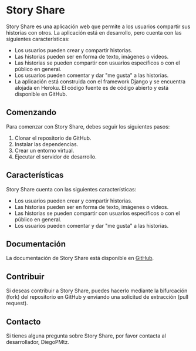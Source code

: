 # Story Share

Story Share es una aplicación web que permite a los usuarios compartir sus historias con otros. La aplicación está en desarrollo, pero cuenta con las siguientes características:

- Los usuarios pueden crear y compartir historias.
- Las historias pueden ser en forma de texto, imágenes o videos.
- Las historias se pueden compartir con usuarios específicos o con el público en general.
- Los usuarios pueden comentar y dar "me gusta" a las historias.
- La aplicación está construida con el framework Django y se encuentra alojada en Heroku. El código fuente es de código abierto y está disponible en GitHub.

## Comenzando

Para comenzar con Story Share, debes seguir los siguientes pasos:

1. Clonar el repositorio de GitHub.
2. Instalar las dependencias.
3. Crear un entorno virtual.
4. Ejecutar el servidor de desarrollo.

## Características

Story Share cuenta con las siguientes características:

- Los usuarios pueden crear y compartir historias.
- Las historias pueden ser en forma de texto, imágenes o videos.
- Las historias se pueden compartir con usuarios específicos o con el público en general.
- Los usuarios pueden comentar y dar "me gusta" a las historias.

## Documentación

La documentación de Story Share está disponible en [GitHub](https://github.com/usuario/story-share).

## Contribuir

Si deseas contribuir a Story Share, puedes hacerlo mediante la bifurcación (fork) del repositorio en GitHub y enviando una solicitud de extracción (pull request).

## Contacto

Si tienes alguna pregunta sobre Story Share, por favor contacta al desarrollador, DiegoPMtz.
